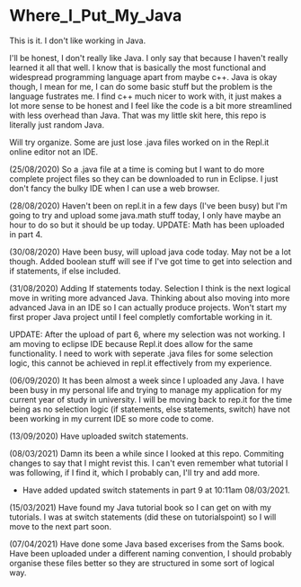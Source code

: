 # Where_I_Put_My_Java
This is it. I don't like working in Java. 

I'll be honest, I don't really like Java. I only say that because I haven't really learned it all that well. I know that is basically the most functional and widespread programming language apart from maybe c++. Java is okay though, I mean for me, I can do some basic stuff but the problem is the language fustrates me. I find c++ much nicer to work with, it just makes a lot more sense to be honest and I feel like the code is a bit more streamlined with less overhead than Java. That was my little skit here, this repo is literally just random Java. 

Will try organize. Some are just lose .java files worked on in the Repl.it online editor not an IDE.

(25/08/2020) So a .java file at a time is coming but I want to do more complete project files so they can be downloaded to run in Eclipse. I just don't fancy the bulky IDE when I can use a web browser.

(28/08/2020) Haven't been on repl.it in a few days (I've been busy) but I'm going to try and upload some java.math stuff today, I only have maybe an hour to do so but it should be up today. UPDATE: Math has been uploaded in part 4.

(30/08/2020) Have been busy, will upload java code today. May not be a lot though. Added boolean stuff will see if I've got time to get into selection and if statements, if else included.

(31/08/2020) Adding If statements today. Selection I think is the next logical move in writing more advanced Java. Thinking about also moving into more advanced Java in an IDE so I can actually produce projects. Won't start my first proper Java project until I feel completly comfortable working in it.

UPDATE: After the upload of part 6, where my selection was not working. I am moving to eclipse IDE because Repl.it does allow for the same functionality. I need to work with seperate .java files for some selection logic, this cannot be achieved in repl.it effectively from my experience. 

(06/09/2020) It has been almost a week since I uploaded any Java. I have been busy in my personal life and trying to manage my application for my current year of study in university. I will be moving back to rep.it for the time being as no selection logic (if statements, else statements, switch) have not been working in my current IDE so more code to come.

(13/09/2020) Have uploaded switch statements.

(08/03/2021) Damn its been a while since I looked at this repo. Commiting changes to say that I might revist this. I can't even remember what tutorial I was following, if I find it, which I probably can, I'll try and add more. 
- Have added updated switch statements in part 9 at 10:11am 08/03/2021.

(15/03/2021) Have found my Java tutorial book so I can get on with my tutorials. I was at switch statements (did these on tutorialspoint) so I will move to the next part soon.

(07/04/2021) Have done some Java based excerises from the Sams book. Have been uploaded under a different naming convention, I should probably organise these files better so they are structured in some sort of logical way.

